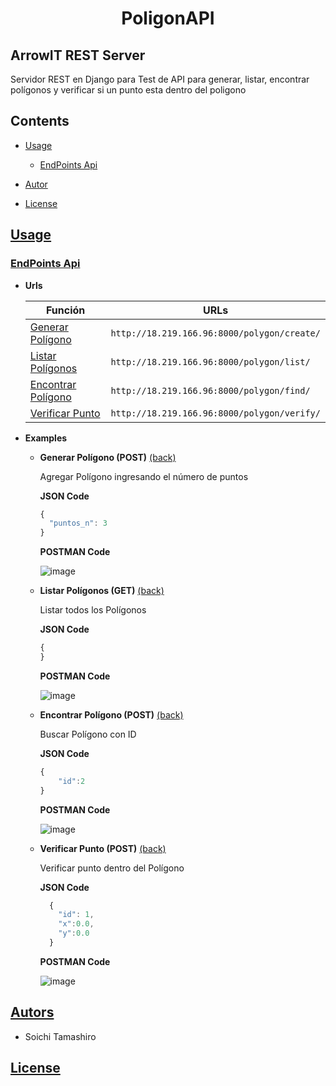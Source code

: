 <h1 align="center">PoligonAPI</h1>

## ArrowIT REST Server

Servidor REST en Django para Test de API para generar, listar, encontrar polígonos y verificar si un punto esta dentro del poligono

## Contents

- [Usage](#Usage)

  - [EndPoints Api](#EndPoints-Api)

- [Autor](#Autor)
- [License](#License)

## [Usage](#Contents)

### [EndPoints Api](#Contents)

- <b><a id="Polygon-urls-end">Urls</a></b>

  | Función                             | URLs                                        |
  | ----------------------------------- | ------------------------------------------- |
  | [Generar Polígono](#Polygon-add)    | `http://18.219.166.96:8000/polygon/create/` |
  | [Listar Polígonos](#Polygon-list)   | `http://18.219.166.96:8000/polygon/list/`   |
  | [Encontrar Polígono](#Polygon-find) | `http://18.219.166.96:8000/polygon/find/`   |
  | [Verificar Punto](#Polygon-verify)  | `http://18.219.166.96:8000/polygon/verify/` |

- <b>Examples</b>

  - <b><a id="Polygon-add">Generar Polígono (POST)</a></b>
    [(back)](#Polygon-urls-end)

    Agregar Polígono ingresando el número de puntos

    <b>JSON Code</b>

    ```javascript
    {
      "puntos_n": 3
    }
    ```

    <b>POSTMAN Code</b>

    ![image](https://user-images.githubusercontent.com/26827763/128677001-12c0ee15-3978-4bef-b484-fa932665318e.png)

  - <b><a id="Polygon-list">Listar Polígonos (GET)</a></b>
    [(back)](#Polygon-urls-end)

    Listar todos los Polígonos

    <b>JSON Code</b>

    ```javascript
    {
    }
    ```

    <b>POSTMAN Code</b>

    ![image](https://user-images.githubusercontent.com/26827763/128677098-b40ab564-7be7-4b5c-a3c5-74c18422871d.png)

  - <b><a id="Polygon-find">Encontrar Polígono (POST)</a></b>
    [(back)](#Polygon-urls-end)

    Buscar Polígono con ID

    <b>JSON Code</b>

    ```javascript
    {
        "id":2
    }
    ```

    <b>POSTMAN Code</b>

    ![image](https://user-images.githubusercontent.com/26827763/128677158-2d019d18-bfce-4de7-a1fe-5cd65a1dec63.png)
    
  - <b><a id="Polygon-verify">Verificar Punto (POST)</a></b>
    [(back)](#Polygon-urls-end)

    Verificar punto dentro del Polígono

    <b>JSON Code</b>

    ```javascript
      {
        "id": 1,
        "x":0.0,
        "y":0.0
      }
    ```

    <b>POSTMAN Code</b>

    ![image](https://user-images.githubusercontent.com/26827763/128677210-abf647d4-9219-4752-89a9-de8e694ff7af.png)


## [Autors](#Contents)

- Soichi Tamashiro

## [License](#Contents)

```

```
